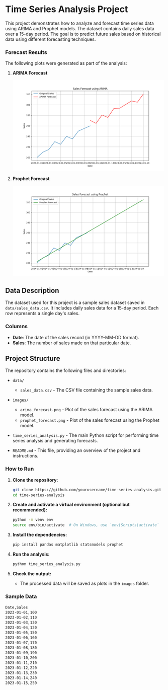 # Time Series Analysis Project

This project demonstrates how to analyze and forecast time series data using ARIMA and Prophet models. The dataset contains daily sales data over a 15-day period. The goal is to predict future sales based on historical data using different forecasting techniques.

### Forecast Results

The following plots were generated as part of the analysis:

1. **ARIMA Forecast**

   <img src="images/arima_forecast.png" alt="ARIMA Forecast" width="600"/>

2. **Prophet Forecast**

   <img src="images/prophet_forecast.png" alt="Prophet Forecast" width="600"/>


## Data Description

The dataset used for this project is a sample sales dataset saved in `data/sales_data.csv`. It includes daily sales data for a 15-day period. Each row represents a single day's sales.

### Columns

- **Date**: The date of the sales record (in YYYY-MM-DD format).
- **Sales**: The number of sales made on that particular date.

## Project Structure

The repository contains the following files and directories:

- `data/`
  - `sales_data.csv` - The CSV file containing the sample sales data.

- `images/`
  - `arima_forecast.png` - Plot of the sales forecast using the ARIMA model.
  - `prophet_forecast.png` - Plot of the sales forecast using the Prophet model.

- `time_series_analysis.py` - The main Python script for performing time series analysis and generating forecasts.

- `README.md` - This file, providing an overview of the project and instructions.

### How to Run

1. **Clone the repository:**

    ```bash
    git clone https://github.com/yourusername/time-series-analysis.git
    cd time-series-analysis
    ```

2. **Create and activate a virtual environment (optional but recommended):**

    ```bash
    python -m venv env
    source env/bin/activate  # On Windows, use `env\Scripts\activate`
    ```

3. **Install the dependencies:**

    ```bash
    pip install pandas matplotlib statsmodels prophet
    ```

4. **Run the analysis:**

    ```bash
    python time_series_analysis.py
    ```

5. **Check the output:**
   - The processed data will be saved as plots in the `images` folder.


### Sample Data

```csv
Date,Sales
2023-01-01,100
2023-01-02,110
2023-01-03,130
2023-01-04,120
2023-01-05,150
2023-01-06,160
2023-01-07,170
2023-01-08,180
2023-01-09,190
2023-01-10,200
2023-01-11,210
2023-01-12,220
2023-01-13,230
2023-01-14,240
2023-01-15,250




